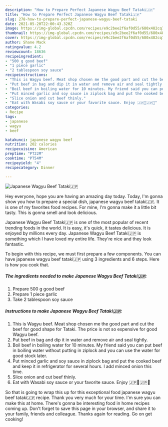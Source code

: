 ```yaml
---
description: "How to Prepare Perfect Japanese Wagyu Beef Tataki🇯🇵"
title: "How to Prepare Perfect Japanese Wagyu Beef Tataki🇯🇵"
slug: 278-how-to-prepare-perfect-japanese-wagyu-beef-tataki
date: 2021-05-20T22:00:43.320Z
image: https://img-global.cpcdn.com/recipes/e9c2bee2f6af0d55/680x482cq70/japanese-wagyu-beef-tataki-recipe-main-photo.jpg
thumbnail: https://img-global.cpcdn.com/recipes/e9c2bee2f6af0d55/680x482cq70/japanese-wagyu-beef-tataki-recipe-main-photo.jpg
cover: https://img-global.cpcdn.com/recipes/e9c2bee2f6af0d55/680x482cq70/japanese-wagyu-beef-tataki-recipe-main-photo.jpg
author: Shane Mack
ratingvalue: 4.2
reviewcount: 18636
recipeingredient:
- "500 g good beef"
- "1 piece garlic"
- "2 tablespoon soy sauce"
recipeinstructions:
- "This is Wagyu beef. Meat shop chosen me the good part and cut the beef for good shape for Tataki. The price is not so expensive for good Wagyu beef."
- "Put beef in bag and dip it in water and remove air and seal tightly."
- "Boil beef in boiling water for 10 minutes. My friend said you can put beef in boiling water without putting in ziplock and you can use the water for good stock later."
- "Put minced garlic and soy sauce in ziplock bag and put the cooked beef and keep it in refrigerator for several hours. I add minced onion this time."
- "Slice onion and cut beef thinly."
- "Eat with Wasabi soy sauce or your favorite sauce. Enjoy 🇯🇵🥇🇯🇵🏅"
categories:
- Recipe
tags:
- japanese
- wagyu
- beef

katakunci: japanese wagyu beef 
nutrition: 202 calories
recipecuisine: American
preptime: "PT22M"
cooktime: "PT54M"
recipeyield: "4"
recipecategory: Dinner

---
```



![Japanese Wagyu Beef Tataki🇯🇵](https://img-global.cpcdn.com/recipes/e9c2bee2f6af0d55/680x482cq70/japanese-wagyu-beef-tataki-recipe-main-photo.jpg)

Hey everyone, hope you are having an amazing day today. Today, I'm gonna show you how to prepare a special dish, japanese wagyu beef tataki🇯🇵. It is one of my favorites food recipes. For mine, I'm gonna make it a little bit tasty. This is gonna smell and look delicious.

Japanese Wagyu Beef Tataki🇯🇵 is one of the most popular of recent trending foods in the world. It is easy, it's quick, it tastes delicious. It is enjoyed by millions every day. Japanese Wagyu Beef Tataki🇯🇵 is something which I have loved my entire life. They're nice and they look fantastic.




To begin with this recipe, we must first prepare a few components. You can have japanese wagyu beef tataki🇯🇵 using 3 ingredients and 6 steps. Here is how you cook that.

<!--inarticleads1-->

##### The ingredients needed to make Japanese Wagyu Beef Tataki🇯🇵:

1. Prepare 500 g good beef
1. Prepare 1 piece garlic
1. Take 2 tablespoon soy sauce




<!--inarticleads2-->

##### Instructions to make Japanese Wagyu Beef Tataki🇯🇵:

1. This is Wagyu beef. Meat shop chosen me the good part and cut the beef for good shape for Tataki. The price is not so expensive for good Wagyu beef.
1. Put beef in bag and dip it in water and remove air and seal tightly.
1. Boil beef in boiling water for 10 minutes. My friend said you can put beef in boiling water without putting in ziplock and you can use the water for good stock later.
1. Put minced garlic and soy sauce in ziplock bag and put the cooked beef and keep it in refrigerator for several hours. I add minced onion this time.
1. Slice onion and cut beef thinly.
1. Eat with Wasabi soy sauce or your favorite sauce. Enjoy 🇯🇵🥇🇯🇵🏅




So that is going to wrap this up for this exceptional food japanese wagyu beef tataki🇯🇵 recipe. Thank you very much for your time. I'm sure you can make this at home. There's gonna be interesting food in home recipes coming up. Don't forget to save this page in your browser, and share it to your family, friends and colleague. Thanks again for reading. Go on get cooking!
